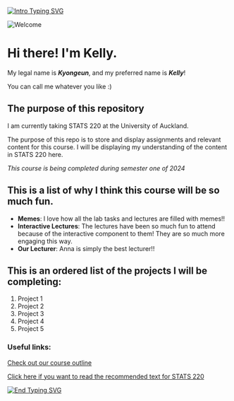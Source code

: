 [![Intro Typing SVG](https://readme-typing-svg.demolab.com?font=Arial&weight=500&size=35&pause=500&color=9F96F7&center=true&vCenter=true&random=false&width=500&height=75&lines=Kia+ora!+My+name+is+Kelly+%F0%9F%8C%B8)](https://git.io/typing-svg)

![Welcome](https://i.pinimg.com/originals/9a/17/62/9a17629c5ffff8e9d4b269d745346fab.gif)

# Hi there! I'm Kelly.

My legal name is ***Kyongeun***, and my preferred name is ***Kelly***!

You can call me whatever you like :)

## The purpose of this repository

I am currently taking STATS 220 at the University of Auckland.

The purpose of this repo is to store and display assignments and relevant content for this course. I will be displaying my understanding of the content in STATS 220 here.

*This course is being completed during semester one of 2024*

## This is a list of why I think this course will be so much fun.
- **Memes**: I love how all the lab tasks and lectures are filled with memes!!
- **Interactive Lectures**: The lectures have been so much fun to attend because of the interactive component to them! They are so much more engaging this way.
- **Our Lecturer**: Anna is simply the best lecturer!!

## This is an ordered list of the projects I will be completing:
1. Project 1
2. Project 2
3. Project 3
4. Project 4
5. Project 5

### Useful links:
[Check out our course outline](https://courseoutline.auckland.ac.nz/dco/course/STATS/220)

[Click here if you want to read the recommended text for STATS 220](https://r4ds.had.co.nz/)

[![End Typing SVG](https://readme-typing-svg.demolab.com?font=Arial&weight=500&size=35&pause=500&color=9F96F7&center=true&vCenter=true&random=false&width=500&height=75&lines=Thanks+for+visiting!+%F0%9F%99%82)](https://git.io/typing-svg)
